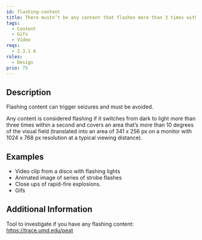 ```yaml
---
id: flashing-content
title: There mustn’t be any content that flashes more than 3 times within any one-second period
tags:
  - Content
  - Gifs
  - Video
reqs:
  - 2.3.1 A
roles:
  - Design
prio: 75
---
```


## Description

Flashing content can trigger seizures and must be avoided.

Any content is considered flashing if it switches from dark to light more than three times within a second and covers an area that’s more than 10 degrees of the visual field (translated into an area of 341 x 256 px on a monitor with 1024 x 768 px resolution at a typical viewing distance).

## Examples

- Video clip from a disco with flashing lights
- Animated image of series of strobe flashes
- Close ups of rapid-fire explosions.
- Gifs

## Additional Information

Tool to investigate if you have any flashing content: https://trace.umd.edu/peat
